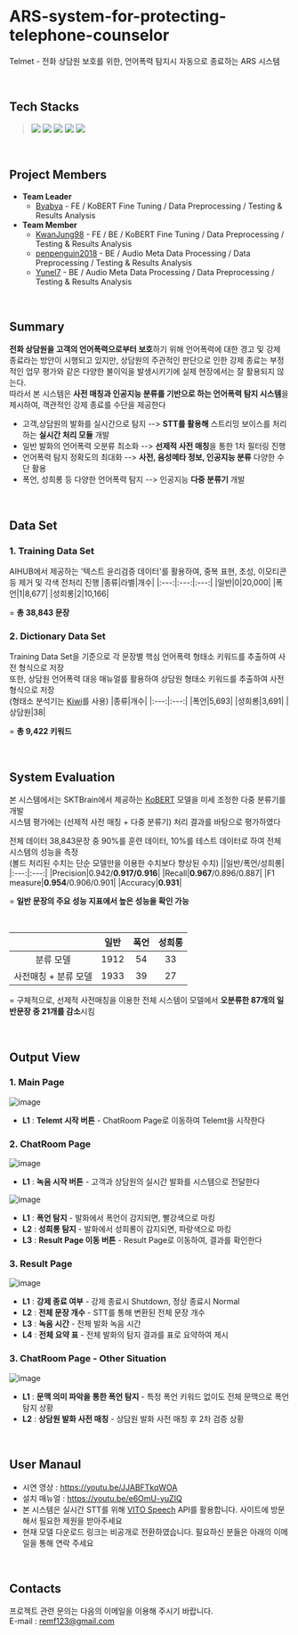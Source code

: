 # ARS-system-for-protecting-telephone-counselor
Telmet - 전화 상담원 보호를 위한, 언어폭력 탐지시 자동으로 종료하는 ARS 시스템

<br>

## Tech Stacks
> <img src="https://img.shields.io/badge/Django%20Channels-092E20?style=for-the-badge&logo=django&logoColor=white">  
> <img src="https://img.shields.io/badge/sqlite3-00599C?style=for-the-badge&logo=sqlite&logoColor=white">    
> <img src="https://img.shields.io/badge/pytorch-F80000?style=for-the-badge&logo=pytorch&logoColor=white">  
> <img src="https://img.shields.io/badge/KoBERT-F05032?style=for-the-badge&logo=buffer&logoColor=white">
> <img src="https://img.shields.io/badge/vito%20speech-7952B3?style=for-the-badge&logo=teamspeak&logoColor=white">

<br>

## Project Members
+ **Team Leader**
  + [Byabya](https://github.com/noyesachopppp) - FE / KoBERT Fine Tuning / Data Preprocessing / Testing & Results Analysis
+ **Team Member**
  + [KwanJung98](https://github.com/82KJ/) - FE / BE / KoBERT Fine Tuning / Data Preprocessing / Testing & Results Analysis
  + [penpenguin2018](https://github.com/penpenguin2018) - BE / Audio Meta Data Processing / Data Preprocessing / Testing & Results Analysis
  + [Yunel7](https://github.com/Yunel7) - BE / Audio Meta Data Processing / Data Preprocessing / Testing & Results Analysis

<br>
  
## Summary 
**전화 상담원을 고객의 언어폭력으로부터 보호**하기 위해 언어폭력에 대한 경고 및 강제 종료라는 방안이 시행되고 있지만, 상담원의 주관적인 판단으로 인한 강제 종료는 부정적인 업무 평가와 같은 다양한 불이익을 발생시키기에 실제 현장에서는 잘 활용되지 않는다.  
따라서 본 시스템은 **사전 매칭과 인공지능 분류를 기반으로 하는 언어폭력 탐지 시스템**을 제시하여, 객관적인 강제 종료를 수단을 제공한다

+ 고객,상담원의 발화를 실시간으로 탐지 --> **STT를 활용해** 스트리밍 보이스를 처리하는 **실시간 처리 모듈** 개발 
+ 일반 발화의 언어폭력 오분류 최소화 --> **선제적 사전 매칭**을 통한 1차 필터링 진행
+ 언어폭력 탐지 정확도의 최대화 --> **사전, 음성메타 정보, 인공지능 분류** 다양한 수단 활용
+ 폭언, 성희롱 등 다양한 언어폭력 탐지 --> 인공지능 **다중 분류기** 개발

<br>

## Data Set
### 1. Training Data Set
AIHUB에서 제공하는 '텍스트 윤리검증 데이터'를 활용하여, 중복 표현, 초성, 이모티콘 등 제거 및 각색 전처리 진행
|종류|라벨|개수|
|:---:|:---:|:---:|
|일반|0|20,000|
|폭언|1|8,677|
|성희롱|2|10,166|  

= **총 38,843 문장**

### 2. Dictionary Data Set
Training Data Set을 기준으로 각 문장별 핵심 언어폭력 형태소 키워드를 추출하여 사전 형식으로 저장   
또한, 상담원 언어폭력 대응 매뉴얼를 활용하여 상담원 형태소 키워드를 추출하여 사전 형식으로 저장  
(형태소 분석기는 [Kiwi](https://github.com/bab2min/Kiwi)를 사용)
|종류|개수|
|:---:|:---:|
|폭언|5,693|
|성희롱|3,691|
|상담원|38|

= **총 9,422 키워드**

<br>

## System Evaluation
본 시스템에서는 SKTBrain에서 제공하는 [KoBERT](https://github.com/SKTBrain/KoBERT) 모델을 미세 조정한 다중 분류기를 개발  
시스템 평가에는 (선제적 사전 매칭 + 다중 분류기) 처리 결과를 바탕으로 평가하였다

전체 데이터 38,843문장 중 90%를 훈련 데이터, 10%를 테스트 데이터로 하여 전체 시스템의 성능을 측정  
(볼드 처리된 수치는 단순 모델만을 이용한 수치보다 향상된 수치)
||일반/폭언/성희롱|
|:---:|:---:|
|Precision|0.942/**0.917/0.916**|
|Recall|**0.967**/0.896/0.887|
|F1 measure|**0.954**/0.906/0.901|
|Accuracy|**0.931**|

= **일반 문장의 주요 성능 지표에서 높은 성능을 확인 가능**

<br>

||일반|폭언|성희롱|
|:---:|:---:|:---:|:---:|
|분류 모델|1912|54|33|
|사전매칭 + 분류 모델|1933|39|27|

= 구체적으로, 선제적 사전매칭을 이용한 전체 시스템이 모델에서 **오분류한 87개의 일반문장 중 21개를 감소**시킴

<br>

## Output View
### 1. Main Page
![image](https://github.com/82KJ/ARS-system-for-protecting-telephone-counselor/assets/45115733/771b0f94-11ef-4e9e-89c9-fc27680d537d)
+ **L1** : **Telemt 시작 버튼** - ChatRoom Page로 이동하여 Telemt을 시작한다&nbsp;&nbsp;&nbsp;  
  
### 2. ChatRoom Page
![image](https://github.com/82KJ/ARS-system-for-protecting-telephone-counselor/assets/45115733/793c4cd9-21ef-46fd-bf82-bf507532b0f2)
+ **L1** : **녹음 시작 버튼** - 고객과 상담원의 실시간 발화를 시스템으로 전달한다&nbsp;&nbsp;&nbsp;  

![image](https://github.com/82KJ/ARS-system-for-protecting-telephone-counselor/assets/45115733/8696fd09-966e-4ed3-b838-8ee514b06c42)
+ **L1** : **폭언 탐지** - 발화에서 폭언이 감지되면, 빨강색으로 마킹&nbsp;&nbsp;&nbsp;  
+ **L2** : **성희롱 탐지** - 발화에서 성희롱이 감지되면, 파랑색으로 마킹&nbsp;&nbsp;&nbsp;  
+ **L3** : **Result Page 이동 버튼** - Result Page로 이동하여, 결과를 확인한다 &nbsp;&nbsp;&nbsp;  

### 3. Result Page
![image](https://github.com/82KJ/ARS-system-for-protecting-telephone-counselor/assets/45115733/2e2b3df8-917d-4e6d-846e-0baac87c05e3)
+ **L1** : **강제 종료 여부** - 강제 종료시 Shutdown, 정상 종료시 Normal&nbsp;&nbsp;&nbsp;  
+ **L2** : **전체 문장 개수** - STT를 통해 변환된 전체 문장 개수&nbsp;&nbsp;&nbsp;  
+ **L3** : **녹음 시간** - 전체 발화 녹음 시간 &nbsp;&nbsp;&nbsp;  
+ **L4** : **전체 요약 표** - 전체 발화의 탐지 결과를 표로 요약하여 제시 &nbsp;&nbsp;&nbsp;  

### 3. ChatRoom Page - Other Situation
![image](https://github.com/82KJ/ARS-system-for-protecting-telephone-counselor/assets/45115733/82d469af-4270-45c1-a9ab-a24a1697f163)
+ **L1** : **문맥 의미 파악을 통한 폭언 탐지** - 특정 폭언 키워드 없이도 전체 문맥으로 폭언 탐지 상황 &nbsp;&nbsp;&nbsp;  
+ **L2** : **상담원 발화 사전 매칭** - 상담원 발화 사전 매칭 후 2차 검증 상황&nbsp;&nbsp;&nbsp;  

<br>

## User Manaul
- 시연 영상 : https://youtu.be/JJABFTkqWOA
- 설치 매뉴얼 : https://youtu.be/e6OmU-yuZIQ
- 본 시스템은 실시간 STT를 위해 [VITO Speech](https://developers.vito.ai/?utm_source=vito_homepage&utm_medium=%EB%AC%B4%EB%A3%8C_click&utm_campaign=family_site_%EC%83%81%EB%8B%A8_api) API를 활용합니다.
  사이트에 방문해서 필요한 제원을 받아주세요
- 현재 모델 다운로드 링크는 비공개로 전환하였습니다. 필요하신 분들은 아래의 이메일을 통해 연락 주세요

<br>

## Contacts
프로젝트 관련 문의는 다음의 이메일을 이용해 주시기 바랍니다.  
E-mail : remf123@gmail.com

